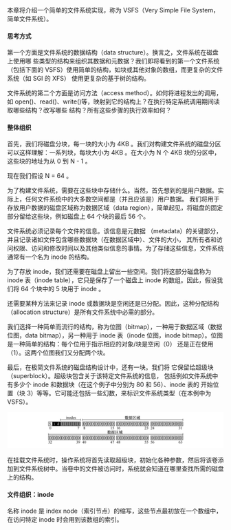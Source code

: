 本章将介绍一个简单的文件系统实现，称为 VSFS（Very Simple File System，简单文件系统）。

#### 思考方式

第一个方面是文件系统的数据结构（data structure）。换言之，文件系统在磁盘上使用哪 些类型的结构来组织其数据和元数据？我们即将看到的第一个文件系统（包括下面的 VSFS）使用简单的结构，如块或其他对象的数组，而更复杂的文件系统（如 SGI 的 XFS） 使用更复杂的基于树的结构。

文件系统的第二个方面是访问方法（access method）。如何将进程发出的调用，如 open()、read()、write()等，映射到它的结构上？在执行特定系统调用期间读取哪些结构？改写哪些 结构？所有这些步骤的执行效率如何？

#### 整体组织

首先，我们将磁盘分块，每一块的大小为 4KB 。我们对构建文件系统的磁盘分区可以这样理解：一系列块，每块大小为 4KB 。在大小为 N 个 4KB 块的分区中，这些块的地址为从 0 到 N - 1 。

现在我们假设 N = 64 。

为了构建文件系统，需要在这些块中存储什么。当然，首先想到的是用户数据。实际上，任何文件系统中的大多数空间都是（并且应该是）用户数据。 我们将用于存放用户数据的磁盘区域称为数据区域（data region），简单起见，将磁盘的固定部分留给这些块，例如磁盘上 64 个块的最后 56 个。

文件系统必须记录每个文件的信息。该信息是元数据
（metadata）的关键部分，并且记录诸如文件包含哪些数据块（在数据区域中）、文件的大小， 其所有者和访问权限、访问和修改时间以及其他类似信息的事情。为了存储这些信息，文件系统通常有一个名为 inode 的结构。

为了存放 inode，我们还需要在磁盘上留出一些空间。我们将这部分磁盘称为 inode 表（inode table），它只是保存了一个磁盘上 inode 的数组。因此，假设我们将 64 个块中的 5 块用于 inode 。

还需要某种方法来记录 inode 或数据块是空闲还是已分配。因此，这种分配结构（allocation structure）是所有文件系统中必需的部分。

我们选择一种简单而流行的结构，称为位图（bitmap），一种用于数据区域（数据位图，data bitmap），另一种用于 inode 表（inode 位图，inode bitmap）。位图是一种简单的结构：每个位用于指示相应的对象/块是空闲（0） 还是正在使用（1）。这两个位图我们又分配两个块。

最后，在极简文件系统的磁盘结构设计中，还有一块。我们将 它保留给超级块（superblock）。超级块包含关于该特定文件系统的信息， 包括例如文件系统中有多少个 inode 和数据块（在这个例子中分别为 80 和 56）、inode 表的 开始位置（块 3）等等。它可能还包括一些幻数，来标识文件系统类型（在本例中为 VSFS）。

![image-20220402163647085](../res/image-20220402163647085.png)

在挂载文件系统时，操作系统将首先读取超级块，初始化各种参数，然后将该卷添加到文件系统树中。当卷中的文件被访问时，系统就会知道在哪里查找所需的磁盘上的结构。

#### 文件组织：inode

名称 inode 是 index node（索引节点）的缩写，这些节点最初放在一个数组中，在访问特定 inode 时会用到该数组的索引。